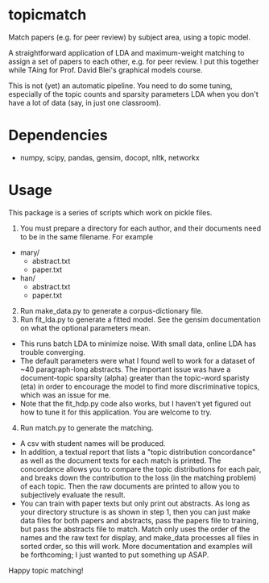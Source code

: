 topicmatch
==========

Match papers (e.g. for peer review) by subject area, using a topic model.

A straightforward application of LDA and maximum-weight matching to assign a set of papers to each other, e.g. for peer review. I put this together while TAing for Prof. David Blei's graphical models course.

This is not (yet) an automatic pipeline. You need to do some tuning, especially of the topic counts and sparsity parameters LDA when you don't have a lot of data (say, in just one classroom).

Dependencies
==========
 - numpy, scipy, pandas, gensim, docopt, nltk, networkx

Usage
==========
This package is a series of scripts which work on pickle files.

1. You must prepare a directory for each author, and their documents need to be in the same filename. For example
  - mary/
    - abstract.txt
    - paper.txt
  - han/
    - abstract.txt
    - paper.txt
2. Run make_data.py to generate a corpus-dictionary file.
3. Run fit_lda.py to generate a fitted model. See the gensim documentation on what the optional parameters mean.
  - This runs batch LDA to minimize noise. With small data, online LDA has trouble converging.
  - The default parameters were what I found well to work for a dataset of ~40 paragraph-long abstracts. The important issue was have a document-topic sparsity (alpha) greater than the topic-word sparisty (eta) in order to encourage the model to find more discriminative topics, which was an issue for me.
  - Note that the fit_hdp.py code also works, but I haven't yet figured out how to tune it for this application. You are welcome to try.
4. Run match.py to generate the matching.
  - A csv with student names will be produced.
  - In addition, a textual report that lists a "topic distribution concordance" as well as the document texts for each match is printed. The concordance allows you to compare the topic distributions for each pair, and breaks down the contribution to the loss (in the matching problem) of each topic. Then the raw documents are printed to allow you to subjectively evaluate the result.
  - You can train with paper texts but only print out abstracts. As long as your directory structure is as shown in step 1, then you can just make data files for both papers and abstracts, pass the papers file to training, but pass the abstracts file to match. Match only uses the order of the names and the raw text for display, and make_data processes all files in sorted order, so this will work.
More documentation and examples will be forthcoming; I just wanted to put something up ASAP.

Happy topic matching!
